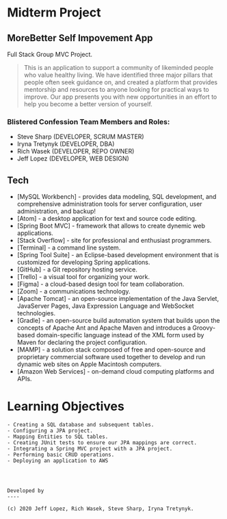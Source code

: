 # Midterm Project
## MoreBetter Self Impovement App
Full Stack Group MVC Project.

> This is an application to support a community of likeminded people who value healthy living. We have identified three major pillars that people often seek guidance on, and created a platform that provides mentorship and resources to anyone looking for practical ways to improve. Our app presents you with new opportunities in an effort to help you become a better version of yourself.

### Blistered Confession Team Members and Roles:
  - Steve Sharp (DEVELOPER, SCRUM MASTER)
  - Iryna Tretynyk (DEVELOPER, DBA)
  - Rich Wasek (DEVELOPER, REPO OWNER)
  - Jeff Lopez (DEVELOPER, WEB DESIGN)

  ## Tech

  * [MySQL Workbench] - provides data modeling, SQL development, and comprehensive administration tools for server configuration, user administration, and backup!
  * [Atom] - a desktop application for text and source code editing.
  * [Spring Boot MVC] - framework that allows to create dynemic web applications.
  * [Stack Overflow] - site for professional and enthusiast programmers.
  * [Terminal] - a command line system.
  * [Spring Tool Suite] - an Eclipse-based development environment that is customized for developing Spring applications.
  * [GitHub] -  a Git repository hosting service.
  * [Trello] - a visual tool for organizing your work.
  * [Figma] - a cloud-based design tool for team collaboration.
  * [Zoom] - a communications technology.
  * [Apache Tomcat] - an open-source implementation of the Java Servlet, JavaServer Pages, Java Expression Language and WebSocket technologies.
  * [Gradle] - an open-source build automation system that builds upon the concepts of Apache Ant and Apache Maven and introduces a Groovy-based domain-specific language instead of the XML form used by Maven for declaring the project configuration.
  * [MAMP] - a solution stack composed of free and open-source and proprietary commercial software used together to develop and run dynamic web sites on Apple Macintosh computers.
  * [Amazon Web Services] - on-demand cloud computing platforms and APIs.


  # Learning Objectives

    - Creating a SQL database and subsequent tables.
    - Configuring a JPA project.
    - Mapping Entities to SQL tables.
    - Creating JUnit tests to ensure our JPA mappings are correct.
    - Integrating a Spring MVC project with a JPA project.
    - Performing basic CRUD operations.
    - Deploying an application to AWS




    Developed by
    ----

    (c) 2020 Jeff Lopez, Rich Wasek, Steve Sharp, Iryna Tretynyk.
